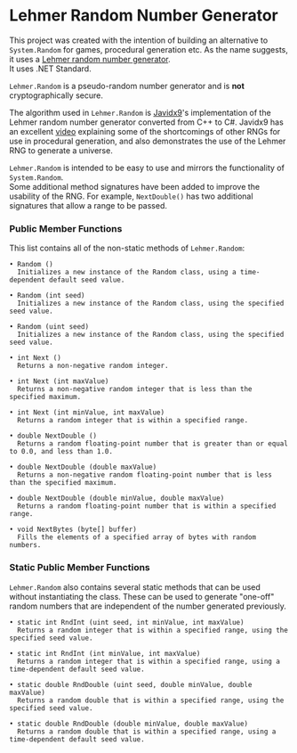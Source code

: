 # Lehmer Random Number Generator
This project was created with the intention of building an alternative to `System.Random` for games, procedural generation etc. As the name suggests, it uses a [Lehmer random number generator](https://en.wikipedia.org/wiki/Lehmer_random_number_generator).  
It uses .NET Standard.
  
`Lehmer.Random` is a pseudo-random number generator and is **not** cryptographically secure.  

The algorithm used in `Lehmer.Random` is [Javidx9](https://www.onelonecoder.com/index.html)'s implementation of the Lehmer random number generator converted from C++ to C#. Javidx9 has an excellent [video](https://www.youtube.com/watch?v=ZZY9YE7rZJw) explaining some of the shortcomings of other RNGs for use in procedural generation, and also demonstrates the use of the Lehmer RNG to generate a universe.  
  
`Lehmer.Random` is intended to be easy to use and mirrors the functionality of `System.Random`.  
Some additional method signatures have been added to improve the usability of the RNG. For example, `NextDouble()` has two additional signatures that allow a range to be passed.
  
### Public Member Functions
This list contains all of the non-static methods of `Lehmer.Random`:  

    • Random ()
      Initializes a new instance of the Random class, using a time-dependent default seed value.

    • Random (int seed)
      Initializes a new instance of the Random class, using the specified seed value.

    • Random (uint seed)
      Initializes a new instance of the Random class, using the specified seed value.
  
    • int Next ()
      Returns a non-negative random integer.
  
    • int Next (int maxValue)
      Returns a non-negative random integer that is less than the specified maximum.

    • int Next (int minValue, int maxValue)
      Returns a random integer that is within a specified range.

    • double NextDouble ()
      Returns a random floating-point number that is greater than or equal to 0.0, and less than 1.0.

    • double NextDouble (double maxValue)
      Returns a non-negative random floating-point number that is less than the specified maximum.
  
    • double NextDouble (double minValue, double maxValue)
      Returns a random floating-point number that is within a specified range.
      
    • void NextBytes (byte[] buffer)
      Fills the elements of a specified array of bytes with random numbers.

### Static Public Member Functions
`Lehmer.Random` also contains several static methods that can be used without instantiating the class. These can be used to generate "one-off" random numbers that are independent of the number generated previously.  

    • static int RndInt (uint seed, int minValue, int maxValue)
      Returns a random integer that is within a specified range, using the specified seed value.

    • static int RndInt (int minValue, int maxValue)
      Returns a random integer that is within a specified range, using a time-dependent default seed value.

    • static double RndDouble (uint seed, double minValue, double maxValue)
      Returns a random double that is within a specified range, using the specified seed value.

    • static double RndDouble (double minValue, double maxValue)
      Returns a random double that is within a specified range, using a time-dependent default seed value.

